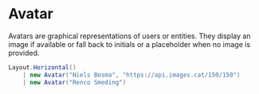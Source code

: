 # Avatar

Avatars are graphical representations of users or entities. They display an image if available or fall back to initials or a placeholder when no image is provided.

```csharp demo-below
Layout.Horizontal()
    | new Avatar("Niels Bosma", "https://api.images.cat/150/150")            
    | new Avatar("Renco Smeding")
```

<WidgetDocs Type="Ivy.Avatar" ExtensionsType="Ivy.AvatarExtensions"/> 